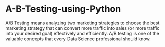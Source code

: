 # A-B-Testing-using-Python


A/B Testing means analyzing two marketing strategies to choose the best marketing strategy that can convert more traffic into sales (or more traffic into your desired goal) effectively and efficiently. A/B testing is one of the valuable concepts that every Data Science professional should know.
